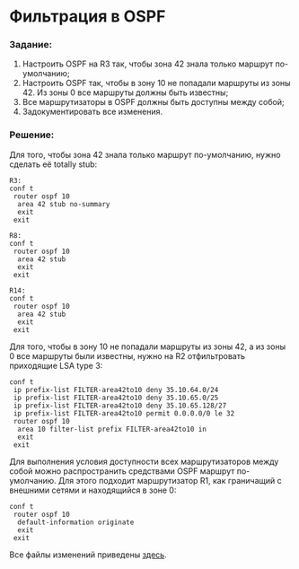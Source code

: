 # Фильтрация в OSPF

###  Задание:

  1. Настроить OSPF на R3 так, чтобы зона 42 знала только маршрут по-умолчанию;
  2. Настроить OSPF так, чтобы в зону 10 не попадали маршруты из зоны 42. Из зоны 0 все маршруты должны быть известны;
  3. Все маршрутизаторы в OSPF должны быть доступны между собой;
  4. Задокументировать все изменения.



###  Решение:

  Для того, чтобы зона 42 знала только маршрут по-умолчанию, нужно сделать её totally stub:

```
R3:
conf t
 router ospf 10
  area 42 stub no-summary
  exit
 exit

R8:
conf t
 router ospf 10
  area 42 stub
  exit
 exit

R14:
conf t
 router ospf 10
  area 42 stub
  exit
 exit
```

  Для того, чтобы в зону 10 не попадали маршруты из зоны 42, а из зоны 0 все маршруты были известны, нужно на R2 отфильтровать приходящие LSA type 3:

```
conf t
 ip prefix-list FILTER-area42to10 deny 35.10.64.0/24
 ip prefix-list FILTER-area42to10 deny 35.10.65.0/25
 ip prefix-list FILTER-area42to10 deny 35.10.65.128/27
 ip prefix-list FILTER-area42to10 permit 0.0.0.0/0 le 32
 router ospf 10
  area 10 filter-list prefix FILTER-area42to10 in
  exit
 exit
```

  Для выполнения условия доступности всех маршрутизаторов между собой можно 
  распространить средствами OSPF маршрут по-умолчанию. Для этого подходит маршрутизатор
  R1, как граничащий с внешними сетями и находящийся в зоне 0:

```
conf t
 router ospf 10
  default-information originate
  exit
 exit
```

Все файлы изменений приведены [здесь](configs/).

